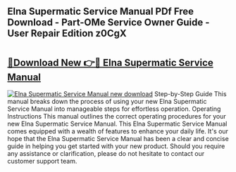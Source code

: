## Elna Supermatic Service Manual PDf Free Download - Part-OMe Service Owner Guide - User Repair Edition z0CgX

# <h2><a href="http://bc19612.oget.top/?id=Elna+Supermatic+Service+Manual">🔗Download New 👉🔴 Elna Supermatic Service Manual</a></h2>

[![Elna Supermatic Service Manual new download](https://i.imgur.com/5g1atiW.png)](http://bc19612.oget.top/?id=Elna+Supermatic+Service+Manual)
Step-by-Step Guide This manual breaks down the process of using your new Elna Supermatic Service Manual into manageable steps for effortless operation. Operating Instructions This manual outlines the correct operating procedures for your new Elna Supermatic Service Manual. This Elna Supermatic Service Manual comes equipped with a wealth of features to enhance your daily life. It's our hope that the Elna Supermatic Service Manual has been a clear and concise guide in helping you get started with your new product. Should you require any assistance or clarification, please do not hesitate to contact our customer support team.
